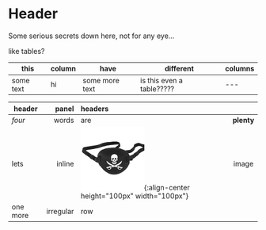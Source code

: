 <!-- TITLE: Secret Page -->
<!-- SUBTITLE: A quick summary of Secret Page -->

# Header

Some serious secrets down here, not for any eye...

like tables?

|this|column|have|different|columns|
|---|---|---|---|---|
|some text| hi| some more text| is this even a table?????|---|

|header|panel|headers||
| ----- | -----:|:----- |:-----:|
|*four*|words|are|**plenty**|
|lets| inline | ![Eyepatch](/uploads/eyepatch.png "Eyepatch"){:align-center height="100px" width="100px"}| image |
|one more| irregular| row     |